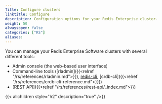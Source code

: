 ```yaml
---
Title: Configure clusters
linktitle: Configure
description: Configuration options for your Redis Enterprise cluster. 
weight: 50
alwaysopen: false
categories: ["RS"]
aliases:
---
```

You can manage your Redis Enterprise Software clusters with several different tools:

- Admin console (the web-based user interface)
- Command-line tools ([rladmin]({{<relref "/rs/references/rladmin.md">}}), [redis-cli](https://redis.io/docs/manual/cli/), [crdb-cli]({{<relref "/rs/references/crdb-cli-reference.md">}}))
- [REST API]({{<relref "/rs/references/rest-api/_index.md">}})


{{< allchildren style="h2" description="true" />}}